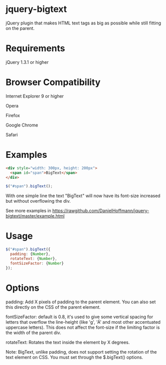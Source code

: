jquery-bigtext
==============
jQuery plugin that makes HTML text tags as big as possible while still fitting on the parent.

Requirements
==============
jQuery 1.3.1 or higher

Browser Compatibility
==============
Internet Explorer 9 or higher

Opera

Firefox

Google Chrome

Safari


Examples
==============

```html
<div style="width: 300px, height: 200px">
  <span id="span">BigText</span>
</div>
```
```javascript
$("#span").bigText();
```

With one simple line the text "BigText" will now have its font-size increased but without overflowing the div.

See more examples in https://rawgithub.com/DanielHoffmann/jquery-bigtext/master/example.html


Usage
==============

```javascript
$("#span").bigText({
  padding: {Number},
  rotateText: {Number},
  fontSizeFactor: {Number}
});
```

Options
==============
padding: Add X pixels of padding to the parent element. You can also set this directly on the CSS of the parent element.

fontSizeFactor: default is 0.8, it's used to give some vertical spacing for letters that overflow the line-height (like 'g', 'Á' and most other accentuated uppercase letters). This does not affect the font-size if the limiting factor is the width of the parent div.

rotateText: Rotates the text inside the element by X degrees.

Note: BigText, unlike padding, does not support setting the rotation of the text element on CSS. You must set through the $.bigText() options.


